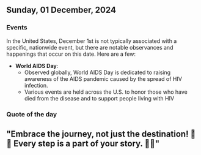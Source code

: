 ## Sunday, 01 December, 2024
### Events
In the United States, December 1st is not typically associated with a specific, nationwide event, but there are notable observances and happenings that occur on this date. Here are a few:

- **World AIDS Day**: 
  - Observed globally, World AIDS Day is dedicated to raising awareness of the AIDS pandemic caused by the spread of HIV infection.
  - Various events are held across the U.S. to honor those who have died from the disease and to support people living with HIV
### Quote of the day
"Embrace the journey, not just the destination! 🌟✨ Every step is a part of your story. 📖💪"
-----
